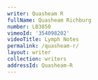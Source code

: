 ```yaml
---
writer: Quasheam R
fullName: Quasheam Richburg
number: LB3850
vimeoId: '354098202'
videoTitle: Lymph Notes
permalink: /quasheam-r/
layout: writer
collection: writers
addressId: Quasheam-R
---
```

